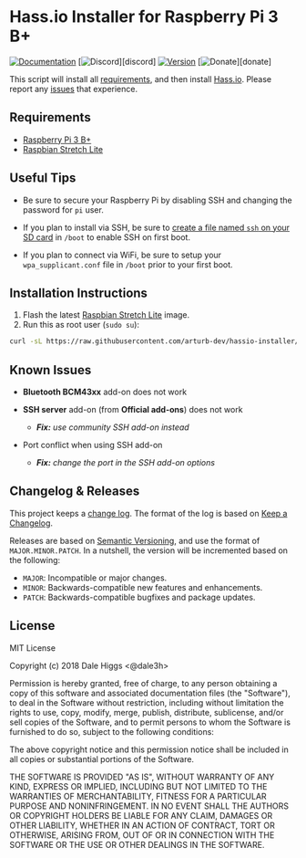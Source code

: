 # Hass.io Installer for Raspberry Pi 3 B+

[![Documentation][badge-docs]][hass-io]
[![Discord][badge-discord]][discord]
[![Version][badge-version]][hassio-installer]
[![Donate][badge-donate]][donate]

This script will install all [requirements][requirements], and then install
[Hass.io][hass-io]. Please report any [issues][issues] that experience.

## Requirements

- [Raspberry Pi 3 B+][raspberry-pi]
- [Raspbian Stretch Lite][stretch-lite]

## Useful Tips

- Be sure to secure your Raspberry Pi by disabling SSH and changing the
  password for `pi` user.

- If you plan to install via SSH, be sure to [create a file named `ssh` on your
  SD card][enable-ssh] in `/boot` to enable SSH on first boot.

- If you plan to connect via WiFi, be sure to setup your `wpa_supplicant.conf`
  file in `/boot` prior to your first boot.

## Installation Instructions

1. Flash the latest [Raspbian Stretch Lite][stretch-lite] image.
1. Run this as root user (`sudo su`):

```bash
curl -sL https://raw.githubusercontent.com/arturb-dev/hassio-installer/master/hassio_rpi3bp | bash -s
```

## Known Issues

- **Bluetooth BCM43xx** add-on does not work

- **SSH server** add-on (from **Official add-ons**) does not work
  - ***Fix:** use community SSH add-on instead*

- Port conflict when using SSH add-on
  - ***Fix:** change the port in the SSH add-on options*

## Changelog & Releases

This project keeps a [change log][changelog]. The format of the log is based
on [Keep a Changelog][keep-a-changelog].

Releases are based on [Semantic Versioning][semantic-versioning], and use the
format of ``MAJOR.MINOR.PATCH``. In a nutshell, the version will be incremented
based on the following:

- ``MAJOR``: Incompatible or major changes.
- ``MINOR``: Backwards-compatible new features and enhancements.
- ``PATCH``: Backwards-compatible bugfixes and package updates.

## License

MIT License

Copyright (c) 2018 Dale Higgs <@dale3h>

Permission is hereby granted, free of charge, to any person obtaining a copy
of this software and associated documentation files (the "Software"), to deal
in the Software without restriction, including without limitation the rights
to use, copy, modify, merge, publish, distribute, sublicense, and/or sell
copies of the Software, and to permit persons to whom the Software is
furnished to do so, subject to the following conditions:

The above copyright notice and this permission notice shall be included in all
copies or substantial portions of the Software.

THE SOFTWARE IS PROVIDED "AS IS", WITHOUT WARRANTY OF ANY KIND, EXPRESS OR
IMPLIED, INCLUDING BUT NOT LIMITED TO THE WARRANTIES OF MERCHANTABILITY,
FITNESS FOR A PARTICULAR PURPOSE AND NONINFRINGEMENT. IN NO EVENT SHALL THE
AUTHORS OR COPYRIGHT HOLDERS BE LIABLE FOR ANY CLAIM, DAMAGES OR OTHER
LIABILITY, WHETHER IN AN ACTION OF CONTRACT, TORT OR OTHERWISE, ARISING FROM,
OUT OF OR IN CONNECTION WITH THE SOFTWARE OR THE USE OR OTHER DEALINGS IN THE
SOFTWARE.

[changelog]: CHANGELOG.md
[enable-ssh]: https://howchoo.com/g/ote0ywmzywj/how-to-enable-ssh-on-raspbian-jessie-without-a-screen
[hass-io]: https://www.home-assistant.io/hassio/
[hassio-installer]: https://github.com/arturb-dev/hassio-installer
[issues]: /issues
[keep-a-changelog]: https://keepachangelog.com/en/1.0.0/
[raspberry-pi]: http://a.co/ciXqByX
[requirements]: https://github.com/home-assistant/hassio-build/blob/master/install/README.md#requirements
[semantic-versioning]: https://semver.org/spec/v2.0.0.html
[stretch-lite]: https://downloads.raspberrypi.org/raspbian_lite_latest

[badge-discord]: https://img.shields.io/discord/330944238910963714.svg?style=for-the-badge&maxAge=3600
[badge-docs]: https://img.shields.io/badge/read-docs-blue.svg?style=for-the-badge
[badge-donate]: https://img.shields.io/badge/beerpay-$5-orange.svg?style=for-the-badge
[badge-version]: https://img.shields.io/badge/version-1.1.1-red.svg?style=for-the-badge

